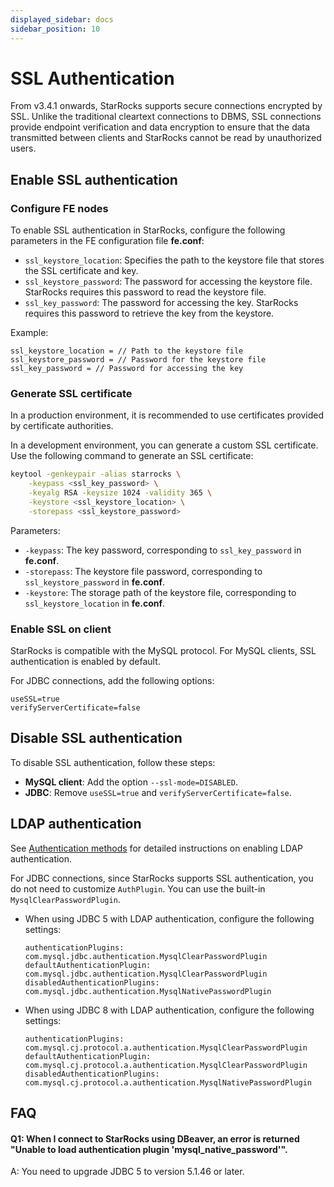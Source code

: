 ```yaml
---
displayed_sidebar: docs
sidebar_position: 10
---
```


# SSL Authentication

From v3.4.1 onwards, StarRocks supports secure connections encrypted by SSL. Unlike the traditional cleartext connections to DBMS, SSL connections provide endpoint verification and data encryption to ensure that the data transmitted between clients and StarRocks cannot be read by unauthorized users.

## Enable SSL authentication

### Configure FE nodes

To enable SSL authentication in StarRocks, configure the following parameters in the FE configuration file **fe.conf**:

- `ssl_keystore_location`: Specifies the path to the keystore file that stores the SSL certificate and key.
- `ssl_keystore_password`: The password for accessing the keystore file. StarRocks requires this password to read the keystore file.
- `ssl_key_password`: The password for accessing the key. StarRocks requires this password to retrieve the key from the keystore.

Example:

```Properties
ssl_keystore_location = // Path to the keystore file  
ssl_keystore_password = // Password for the keystore file  
ssl_key_password = // Password for accessing the key  
```

### Generate SSL certificate

In a production environment, it is recommended to use certificates provided by certificate authorities.

In a development environment, you can generate a custom SSL certificate. Use the following command to generate an SSL certificate:

```Bash
keytool -genkeypair -alias starrocks \
    -keypass <ssl_key_password> \
    -keyalg RSA -keysize 1024 -validity 365 \
    -keystore <ssl_keystore_location> \
    -storepass <ssl_keystore_password>
```

Parameters:

- `-keypass`: The key password, corresponding to `ssl_key_password` in  **fe.conf**.
- `-storepass`: The keystore file password, corresponding to `ssl_keystore_password` in  **fe.conf**.
- `-keystore`: The storage path of the keystore file, corresponding to `ssl_keystore_location` in  **fe.conf**.

### Enable SSL on client

StarRocks is compatible with the MySQL protocol. For MySQL clients, SSL authentication is enabled by default.

For JDBC connections, add the following options:

```Properties
useSSL=true
verifyServerCertificate=false
```

## Disable SSL authentication

To disable SSL authentication, follow these steps:

- **MySQL client**: Add the option `--ssl-mode=DISABLED`.
- **JDBC**: Remove `useSSL=true` and `verifyServerCertificate=false`.

## LDAP authentication

See [Authentication methods](./Authentication.md) for detailed instructions on enabling LDAP authentication.

For JDBC connections, since StarRocks supports SSL authentication, you do not need to customize `AuthPlugin`. You can use the built-in `MysqlClearPasswordPlugin`.

- When using JDBC 5 with LDAP authentication, configure the following settings:

  ```Properties
  authenticationPlugins: com.mysql.jdbc.authentication.MysqlClearPasswordPlugin
  defaultAuthenticationPlugin: com.mysql.jdbc.authentication.MysqlClearPasswordPlugin
  disabledAuthenticationPlugins: com.mysql.jdbc.authentication.MysqlNativePasswordPlugin
  ```

- When using JDBC 8 with LDAP authentication, configure the following settings:

  ```Properties
  authenticationPlugins: com.mysql.cj.protocol.a.authentication.MysqlClearPasswordPlugin
  defaultAuthenticationPlugin: com.mysql.cj.protocol.a.authentication.MysqlClearPasswordPlugin
  disabledAuthenticationPlugins: com.mysql.cj.protocol.a.authentication.MysqlNativePasswordPlugin
  ```

## FAQ

#### Q1: When I connect to StarRocks using DBeaver, an error is returned "Unable to load authentication plugin 'mysql_native_password'".

A: You need to upgrade JDBC 5 to version 5.1.46 or later.
